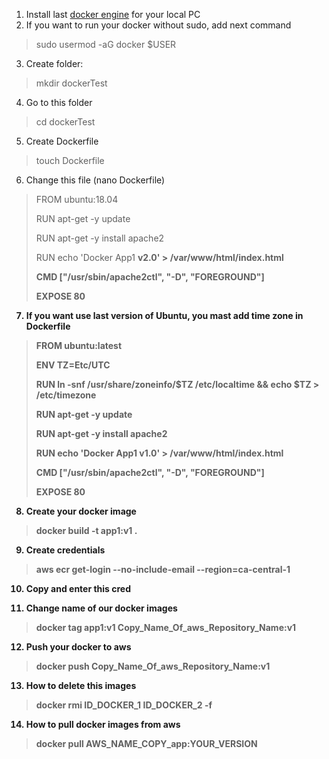 
1. Install last [docker engine](https://docs.docker.com/engine/install/) for your local PC
2. If you want to run your docker without sudo, add next command

> sudo usermod -aG docker $USER

3. Create folder:

> mkdir dockerTest

4. Go to this folder

> cd dockerTest

5. Create Dockerfile

> touch Dockerfile

6. Change this file (nano Dockerfile)

>FROM ubuntu:18.04
>
>RUN apt-get -y update
>
>RUN apt-get -y install apache2
>
>RUN echo 'Docker App1 <b>v2.0</b1>' > /var/www/html/index.html
>
>CMD ["/usr/sbin/apache2ctl", "-D", "FOREGROUND"]
>
>EXPOSE 80

7. If you want use last version of Ubuntu,  you mast add time zone in Dockerfile

>FROM ubuntu:latest
>
>ENV TZ=Etc/UTC
> 
>RUN ln -snf /usr/share/zoneinfo/$TZ /etc/localtime && echo $TZ > /etc/timezone
>
>RUN apt-get -y update
> 
>RUN apt-get -y install apache2
>
>RUN echo 'Docker App1 <b>v1.0</b1>' > /var/www/html/index.html
>
>CMD ["/usr/sbin/apache2ctl", "-D", "FOREGROUND"]
> 
>EXPOSE 80

8. Create your docker image
> docker build -t app1:v1 .

9. Create credentials 
> aws ecr get-login --no-include-email --region=ca-central-1

10. Copy and enter this cred

11. Change name of our docker images

> docker tag app1:v1 Copy_Name_Of_aws_Repository_Name:v1

12. Push your docker to aws

>docker push Copy_Name_Of_aws_Repository_Name:v1

13. How to delete this images

> docker rmi ID_DOCKER_1 ID_DOCKER_2 -f

14. How to pull docker images from aws

> docker pull AWS_NAME_COPY_app:YOUR_VERSION
